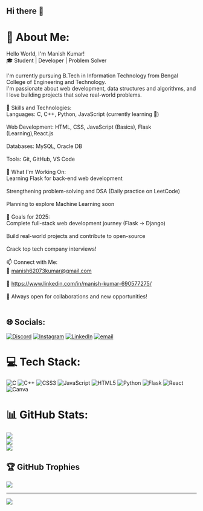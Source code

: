 ## Hi there 👋

<!--
**Manishkumar9525/Manishkumar9525** is a ✨ _special_ ✨ repository because its `README.md` (this file) appears on your GitHub profile.

Here are some ideas to get you started:

- 🔭 I’m currently working on ...
- 🌱 I’m currently learning ...
- 👯 I’m looking to collaborate on ...
- 🤔 I’m looking for help with ...
- 💬 Ask me about ...
- 📫 How to reach me: ...
- 😄 Pronouns: ...
- ⚡ Fun fact: ...
-->
# 💫 About Me:
Hello World, I'm Manish Kumar!<br>🎓 Student | Developer | Problem Solver<br><br>I'm currently pursuing B.Tech in Information Technology from Bengal College of Engineering and Technology.<br>I'm passionate about web development, data structures and algorithms, and I love building projects that solve real-world problems.<br><br>🚀 Skills and Technologies:<br>Languages: C, C++, Python, JavaScript (currently learning 🚀)<br><br>Web Development: HTML, CSS, JavaScript (Basics), Flask (Learning),React.js<br><br>Databases: MySQL, Oracle DB<br><br>Tools: Git, GitHub, VS Code<br><br>🌱 What I'm Working On:<br>Learning Flask for back-end web development<br><br>Strengthening problem-solving and DSA (Daily practice on LeetCode)<br><br>Planning to explore Machine Learning soon<br><br>🎯 Goals for 2025:<br>Complete full-stack web development journey (Flask → Django)<br><br>Build real-world projects and contribute to open-source<br><br>Crack top tech company interviews!<br><br>📫 Connect with Me:<br>📧 manish62073kumar@gmail.com<br><br>🔗 https://www.linkedin.com/in/manish-kumar-690577275/<br><br>🚀 Always open for collaborations and new opportunities!<br><br>


## 🌐 Socials:
[![Discord](https://img.shields.io/badge/Discord-%237289DA.svg?logo=discord&logoColor=white)](https://discord.gg/vision95250) [![Instagram](https://img.shields.io/badge/Instagram-%23E4405F.svg?logo=Instagram&logoColor=white)](https://instagram.com/_mani.sh__) [![LinkedIn](https://img.shields.io/badge/LinkedIn-%230077B5.svg?logo=linkedin&logoColor=white)](https://linkedin.com/in/https://www.linkedin.com/in/manish-kumar-690577275/) [![email](https://img.shields.io/badge/Email-D14836?logo=gmail&logoColor=white)](mailto:manish62073kumar@gmail.com) 

# 💻 Tech Stack:
![C](https://img.shields.io/badge/c-%2300599C.svg?style=for-the-badge&logo=c&logoColor=white) ![C++](https://img.shields.io/badge/c++-%2300599C.svg?style=for-the-badge&logo=c%2B%2B&logoColor=white) ![CSS3](https://img.shields.io/badge/css3-%231572B6.svg?style=for-the-badge&logo=css3&logoColor=white) ![JavaScript](https://img.shields.io/badge/javascript-%23323330.svg?style=for-the-badge&logo=javascript&logoColor=%23F7DF1E) ![HTML5](https://img.shields.io/badge/html5-%23E34F26.svg?style=for-the-badge&logo=html5&logoColor=white) ![Python](https://img.shields.io/badge/python-3670A0?style=for-the-badge&logo=python&logoColor=ffdd54) ![Flask](https://img.shields.io/badge/flask-%23000.svg?style=for-the-badge&logo=flask&logoColor=white) ![React](https://img.shields.io/badge/react-%2320232a.svg?style=for-the-badge&logo=react&logoColor=%2361DAFB) ![Canva](https://img.shields.io/badge/Canva-%2300C4CC.svg?style=for-the-badge&logo=Canva&logoColor=white)
# 📊 GitHub Stats:
![](https://github-readme-stats.vercel.app/api?username=Manishkumar9525&theme=dark&hide_border=false&include_all_commits=false&count_private=false)<br/>
![](https://nirzak-streak-stats.vercel.app/?user=Manishkumar9525&theme=dark&hide_border=false)<br/>
![](https://github-readme-stats.vercel.app/api/top-langs/?username=Manishkumar9525&theme=dark&hide_border=false&include_all_commits=false&count_private=false&layout=compact)

## 🏆 GitHub Trophies
![](https://github-profile-trophy.vercel.app/?username=Manishkumar9525&theme=radical&no-frame=false&no-bg=true&margin-w=4)

---
[![](https://visitcount.itsvg.in/api?id=Manishkumar9525&icon=0&color=0)](https://visitcount.itsvg.in)

<!-- Proudly created with GPRM ( https://gprm.itsvg.in ) -->
